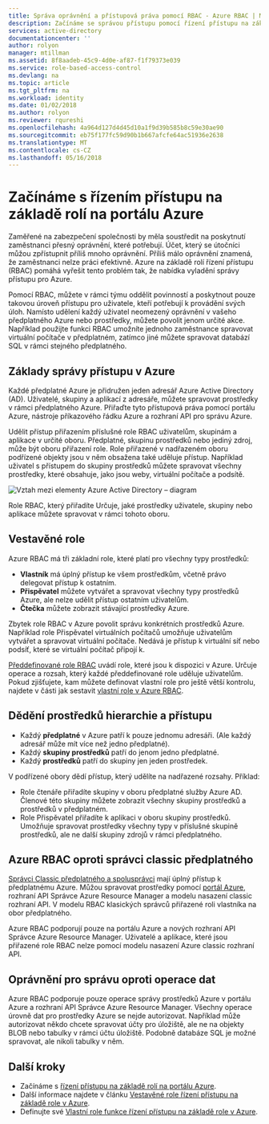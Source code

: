 ```yaml
---
title: Správa oprávnění a přístupová práva pomocí RBAC - Azure RBAC | Microsoft Docs
description: Začínáme se správou přístupu pomocí řízení přístupu na základě role Azure na portálu Azure. Používejte přiřazení rolí k přiřazení oprávnění v adresáři.
services: active-directory
documentationcenter: ''
author: rolyon
manager: mtillman
ms.assetid: 8f8aadeb-45c9-4d0e-af87-f1f79373e039
ms.service: role-based-access-control
ms.devlang: na
ms.topic: article
ms.tgt_pltfrm: na
ms.workload: identity
ms.date: 01/02/2018
ms.author: rolyon
ms.reviewer: rqureshi
ms.openlocfilehash: 4a964d127d4d45d10a1f9d39b585b8c59e30ae90
ms.sourcegitcommit: eb75f177fc59d90b1b667afcfe64ac51936e2638
ms.translationtype: MT
ms.contentlocale: cs-CZ
ms.lasthandoff: 05/16/2018
---
```

# <a name="get-started-with-role-based-access-control-in-the-azure-portal"></a>Začínáme s řízením přístupu na základě rolí na portálu Azure
Zaměřené na zabezpečení společnosti by měla soustředit na poskytnutí zaměstnanci přesný oprávnění, které potřebují. Účet, který se útočníci můžou zpřístupnit příliš mnoho oprávnění. Příliš málo oprávnění znamená, že zaměstnanci nelze práci efektivně. Azure na základě rolí řízení přístupu (RBAC) pomáhá vyřešit tento problém tak, že nabídka vyladění správy přístupu pro Azure.

Pomocí RBAC, můžete v rámci týmu oddělit povinností a poskytnout pouze takovou úroveň přístupu pro uživatele, kteří potřebují k provádění svých úloh. Namísto udělení každý uživatel neomezený oprávnění v vašeho předplatného Azure nebo prostředky, můžete povolit jenom určité akce. Například použijte funkci RBAC umožníte jednoho zaměstnance spravovat virtuální počítače v předplatném, zatímco jiné můžete spravovat databází SQL v rámci stejného předplatného.

## <a name="basics-of-access-management-in-azure"></a>Základy správy přístupu v Azure
Každé předplatné Azure je přidružen jeden adresář Azure Active Directory (AD). Uživatelé, skupiny a aplikací z adresáře, můžete spravovat prostředky v rámci předplatného Azure. Přiřaďte tyto přístupová práva pomocí portálu Azure, nástroje příkazového řádku Azure a rozhraní API pro správu Azure.

Udělit přístup přiřazením příslušné role RBAC uživatelům, skupinám a aplikace v určité oboru. Předplatné, skupinu prostředků nebo jediný zdroj, může být oboru přiřazení role. Role přiřazené v nadřazeném oboru podřízené objekty jsou v něm obsažena také uděluje přístup. Například uživatel s přístupem do skupiny prostředků můžete spravovat všechny prostředky, které obsahuje, jako jsou weby, virtuální počítače a podsítě.

![Vztah mezi elementy Azure Active Directory – diagram](./media/overview/rbac_aad.png)

Role RBAC, který přiřadíte Určuje, jaké prostředky uživatele, skupiny nebo aplikace můžete spravovat v rámci tohoto oboru.

## <a name="built-in-roles"></a>Vestavěné role
Azure RBAC má tři základní role, které platí pro všechny typy prostředků:

* **Vlastník** má úplný přístup ke všem prostředkům, včetně právo delegovat přístup k ostatním.
* **Přispěvatel** můžete vytvářet a spravovat všechny typy prostředků Azure, ale nelze udělit přístup ostatním uživatelům.
* **Čtečka** můžete zobrazit stávající prostředky Azure.

Zbytek role RBAC v Azure povolit správu konkrétních prostředků Azure. Například role Přispěvatel virtuálních počítačů umožňuje uživatelům vytvářet a spravovat virtuální počítače. Nedává je přístup k virtuální síť nebo podsíť, které se virtuální počítač připojí k. 

[Předdefinované role RBAC](built-in-roles.md) uvádí role, které jsou k dispozici v Azure. Určuje operace a rozsah, který každé předdefinované role uděluje uživatelům. Pokud zjišťujete, kam můžete definovat vlastní role pro ještě větší kontrolu, najdete v části jak sestavit [vlastní role v Azure RBAC](custom-roles.md).

## <a name="resource-hierarchy-and-access-inheritance"></a>Dědění prostředků hierarchie a přístupu
* Každý **předplatné** v Azure patří k pouze jednomu adresáři. (Ale každý adresář může mít více než jedno předplatné).
* Každý **skupiny prostředků** patří do jenom jedno předplatné.
* Každý **prostředků** patří do skupiny jen jeden prostředek.

V podřízené obory dědí přístup, který udělíte na nadřazené rozsahy. Příklad:

* Role čtenáře přiřadíte skupiny v oboru předplatné služby Azure AD. Členové této skupiny můžete zobrazit všechny skupiny prostředků a prostředků v předplatném.
* Role Přispěvatel přiřadíte k aplikaci v oboru skupiny prostředků. Umožňuje spravovat prostředky všechny typy v příslušné skupině prostředků, ale ne další skupiny zdrojů v rámci předplatného.

## <a name="azure-rbac-vs-classic-subscription-administrators"></a>Azure RBAC oproti správci classic předplatného
[Správci Classic předplatného a spolusprávci](../billing/billing-add-change-azure-subscription-administrator.md) mají úplný přístup k předplatnému Azure. Můžou spravovat prostředky pomocí [portál Azure](https://portal.azure.com), rozhraní API Správce Azure Resource Manager a modelu nasazení classic rozhraní API. V modelu RBAC klasických správců přiřazené roli vlastníka na obor předplatného.

Azure RBAC podporují pouze na portálu Azure a nových rozhraní API Správce Azure Resource Manager. Uživatelé a aplikace, které jsou přiřazené role RBAC nelze pomocí modelu nasazení Azure classic rozhraní API.

## <a name="authorization-for-management-vs-data-operations"></a>Oprávnění pro správu oproti operace dat
Azure RBAC podporuje pouze operace správy prostředků Azure v portálu Azure a rozhraní API Správce Azure Resource Manager. Všechny operace úrovně dat pro prostředky Azure se nejde autorizovat. Například může autorizovat někdo chcete spravovat účty pro úložiště, ale ne na objekty BLOB nebo tabulky v rámci účtu úložiště. Podobně databáze SQL je možné spravovat, ale nikoli tabulky v něm.

## <a name="next-steps"></a>Další kroky
* Začínáme s [řízení přístupu na základě rolí na portálu Azure](role-assignments-portal.md).
* Další informace najdete v článku [Vestavěné role řízení přístupu na základě role v Azure](built-in-roles.md).
* Definujte své [Vlastní role funkce řízení přístupu na základě role v Azure](custom-roles.md).
